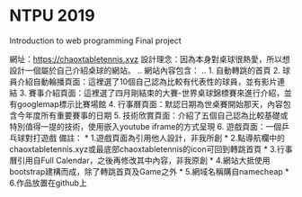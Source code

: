  # NTPU 2019 
 
 Introduction to web programming
 Final project
 
網址：https://chaoxtabletennis.xyz
設計理念：因為本身對桌球很熱愛，所以想設計一個屬於自己介紹桌球的網站。  ..
               網站內容包含：  ..
               1. 自動轉跳的首頁
               2. 球員介紹自動輪播頁面：這裡選了10個自己認為比較有代表性的球員，並有影片連結
               3. 賽事介紹頁面：這裡選了四月剛結束的大賽-世界桌球錦標賽來進行介紹，並有googlemap標示比賽場館
               4. 行事曆頁面：默認日期為世桌賽開始那天，內容包含今年度所有重要賽事的日期
               5. 技術欣賞頁面：介紹了五個自己認為比較基礎或特別值得一提的技術，使用嵌入youtube iframe的方式呈現
               6. 遊戲頁面：一個乒乓球對打遊戲
      備註：
               * 1.遊戲頁面為引用他人設計，非我所創
               * 2.點導航欄中的chaoxtabletennis.xyz或最底部chaoxtabletennis的icon可回到轉跳首頁
               * 3.行事曆引用自Full Calendar，之後再修改其中內容，非我原創
               * 4.網站大抵使用bootstrap建構而成，除了轉跳首頁及Game之外
               * 5.網域名稱購自namecheap
               * 6.作品放置在github上

